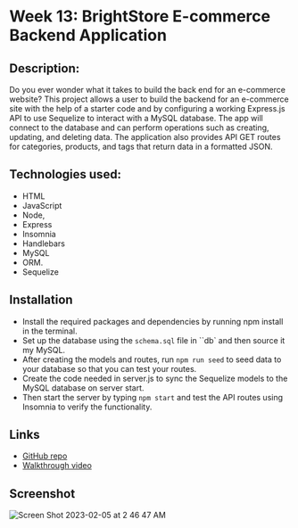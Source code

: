 # Week 13: BrightStore E-commerce Backend Application

## Description:
Do you ever wonder what it takes to build the back end for an e-commerce website? This project allows a user to build the backend for an e-commerce site with the help of a starter code and by configuring a working Express.js API to use Sequelize to interact with a MySQL database. The app will connect to the database and can perform operations such as creating, updating, and deleting data. The application also provides API GET routes for categories, products, and tags that return data in a formatted JSON.

## Technologies used: 
- HTML
- JavaScript 
- Node, 
- Express
- Insomnia 
- Handlebars
- MySQL 
- ORM.
- Sequelize

## Installation
- Install the required packages and dependencies by running npm install in the terminal.
- Set up the database using the `schema.sql` file in ``db` and then source it my MySQL.
- After creating the models and routes, run `npm run seed` to seed data to your database so that you can test your routes.
- Create the code needed in server.js to sync the Sequelize models to the MySQL database on server start.
- Then start the server by typing `npm start` and test the API routes using Insomnia to verify the functionality.

## Links 
- [GitHub repo](https://github.com/kagebright/BrightStore-E-commerce-Application)
- [Walkthrough video](https://user-images.githubusercontent.com/113262558/216807685-f89ae69e-39c4-4461-94cb-768e337ae6b9.mov)

## Screenshot 
![Screen Shot 2023-02-05 at 2 46 47 AM](https://user-images.githubusercontent.com/113262558/216807662-3576dbbc-b6b0-4d1c-b183-2159ddb2a254.png)
